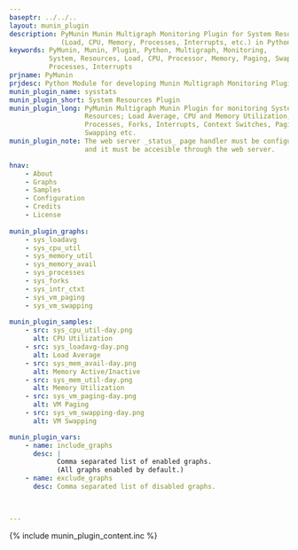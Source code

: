 ```yaml
---
baseptr: ../../..
layout: munin_plugin
description: PyMunin Munin Multigraph Monitoring Plugin for System Resources 
             (Load, CPU, Memory, Processes, Interrupts, etc.) in Python.
keywords: PyMunin, Munin, Plugin, Python, Multigraph, Monitoring,
          System, Resources, Load, CPU, Processor, Memory, Paging, Swapping,
          Processes, Interrupts
prjname: PyMunin
prjdesc: Python Module for developing Munin Multigraph Monitoring Plugins
munin_plugin_name: sysstats
munin_plugin_short: System Resources Plugin
munin_plugin_long: PyMunin Multigraph Munin Plugin for monitoring System 
                   Resources; Load Average, CPU and Memory Utilization, 
                   Processes, Forks, Interrupts, Context Switches, Paging and 
                   Swapping etc.
munin_plugin_note: The web server _status_ page handler must be configured 
                   and it must be accesible through the web server.

hnav:
    - About
    - Graphs
    - Samples
    - Configuration
    - Credits
    - License
                   
munin_plugin_graphs:
    - sys_loadavg
    - sys_cpu_util
    - sys_memory_util
    - sys_memory_avail
    - sys_processes
    - sys_forks
    - sys_intr_ctxt
    - sys_vm_paging
    - sys_vm_swapping
    
munin_plugin_samples:
    - src: sys_cpu_util-day.png
      alt: CPU Utilization
    - src: sys_loadavg-day.png
      alt: Load Average
    - src: sys_mem_avail-day.png
      alt: Memory Active/Inactive
    - src: sys_mem_util-day.png
      alt: Memory Utilization
    - src: sys_vm_paging-day.png
      alt: VM Paging
    - src: sys_vm_swapping-day.png
      alt: VM Swapping

munin_plugin_vars:
    - name: include_graphs
      desc: |
            Comma separated list of enabled graphs.
            (All graphs enabled by default.)
    - name: exclude_graphs
      desc: Comma separated list of disabled graphs.


    
---
```


{% include munin_plugin_content.inc %}
